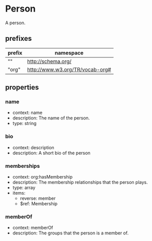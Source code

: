 # Person

A person.

## prefixes

|   prefix  |  namespace  |
|-----------|-------------|
| "" | http://schema.org/ |
| "org" | http://www.w3.org/TR/vocab-org# |


## properties

### name

- context: name
- description: The name of the person.
- type: string

### bio

- context: description
- description: A short bio of the person

### memberships

- context: org:hasMembership
- description: The membership relationships that the person plays.
- type: array
- items:
  - reverse: member
  - $ref: Membership

### memberOf

- context: memberOf
- description: The groups that the person is a member of.


